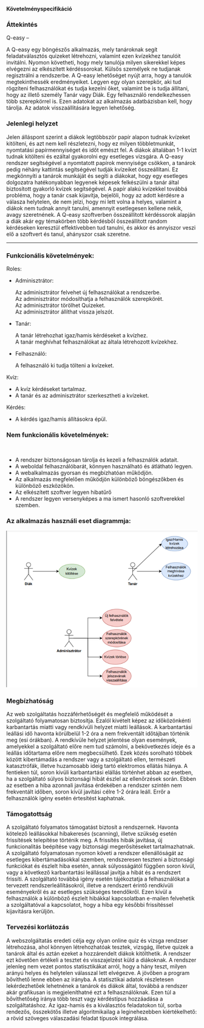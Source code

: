 <b>Követelményspecifikáció</b>
<br />
<h3>Áttekintés</h3>
Q-easy – <p></p>

A Q-easy egy böngészős alkalmazás, mely tanároknak segít feladatválasztós quizeket létrehozni, valamint ezen kvízekhez tanulóit invitálni. Nyomon követheti, hogy mely tanulója milyen sikerekkel képes elvégezni az elkészített kérdéssorokat. 
Külsős személyek ne tudjanak regisztrálni a rendszerbe.
A Q-easy lehetőséget nyújt arra, hogy a tanulók megtekinthessék eredményeiket.
Legyen egy olyan szerepkör, aki tud rögzíteni felhasználókat és tudja kezelni őket, valamint be is tudja állítani, hogy az illető személy Tanár vagy Diák.
Egy felhasználó rendelkezhessen több szerepkörrel is.
Ezen adatokat az alkalmazás adatbázisban kell, hogy tárolja.
Az adatok visszaállítására legyen lehetőség.

<h3>Jelenlegi helyzet</h3>

Jelen álláspont szerint a diákok legtöbbször papír alapon tudnak kvízeket kitölteni,
és azt nem kell részletezni, hogy ez milyen többletmunkát, nyomtatási papírmennyiséget
és időt emészt fel. A diákok általában 1-1 kvízt tudnak kitölteni és ezáltal gyakorolni egy
esetleges vizsgára. A Q-easy rendszer segítségével a nyomtatott papírok mennyisége csökken,
a tanárok pedig néhány kattintás segítségével tudják kvízeiket összeállítani. Ez megkönnyíti a
tanárok munkáját és segíti a diákokat, hogy egy esetleges dolgozatra hatékonyabban legyenek képesek
felkészülni a tanár által biztosított gyakorló kvízek segítségével. A papír alakú kvízekkel
továbbá probléma, hogy a tanár csak kijavítja, bejelöli, hogy az adott kérdésre a válasza helytelen,
de nem jelzi, hogy mi lett volna a helyes, valamint a diákok nem tudnak annyit tanulni, amennyit esetlegesen
kellene nekik, avagy szeretnének. A Q-easy szoftverben összeállított kérdéssorok alapján a diák akár egy témakörben
több kérdésből összeállított random kérdéseken keresztül effektívebben tud tanulni, és akkor és annyiszor veszi
elő a szoftvert és tanul, ahányszor csak szeretne.
<hr />
<h3><b>Funkcionális követelmények:</b></h3>
Roles:<br />

* Adminisztrátor: <p>
Az adminisztrátor felvehet új felhasználókat a rendszerbe. <br />
Az adminisztrátor módosíthatja a felhasználók szerepkörét. <br />
Az adminisztrátor törölhet Quizeket. <br/>
Az adminisztrátor állíthat vissza jelszót.
* Tanár: <p>
A tanár létrehozhat igaz/hamis kérdéseket a kvízhez. <br />
A tanár meghívhat felhasználókat az általa létrehozott kvízekhez.
* Felhasználó: <p>
A felhasználó ki tudja tölteni a kvízeket.

Kvíz: <br />
 * A kvíz kérdéseket tartalmaz. <br />
 * A tanár és az adminisztrátor szerkesztheti a kvízeket. <p>

Kérdés:<br />
 * A kérdés igaz/hamis állításokra épül. <p>


<h3><b>Nem funkcionális követelmények:</b></h3><br />

* A rendszer biztonságosan tárolja és kezeli a felhasználók adatait.
* A weboldal felhasználóbarát, könnyen használható és átlátható legyen.
* A webalkalmazás gyorsan és megbízhatóan működjön.
* Az alkalmazás megfelelően működjön különböző böngészőkben és különböző eszközökön.
* Az elkészített szoftver legyen hibatűrő
* A rendszer legyen versenyképes a ma ismert hasonló szoftverekkel szemben.

<h3><b>Az alkalmazás használi eset diagrammja:</b></h3>

![Használati eset diagramm](./Diagramms/hasznalati_eset_diagramm.png)

<h3>Megbízhatóság</h3>

Az web szolgáltatás hozzáférhetőségét és megfelelő működését a szolgáltató folyamatosan biztosítja. 
Ezalól kivételt képez az időközönkénti karbantartás miatti vagy rendkívüli helyzet miatti leállások. 
A karbantartási leállási idő havonta körülbelül 1-2 óra a nem frekventált időtájban történik meg 
(esi órákban). A rendkívüle helyzet jelentése olyan események, amelyekkel a szolgáltató előre nem tud 
számolni, a bekövetkezés ideje és a leállás időtartama előre nem megbecsülhető. Ezek közés sorolható 
többek között kibertámadás a rendszer vagy a szolgáltató ellen, természeti katasztrófák, illetve 
huzamosabb ideig tartó elektromos ellátás hiánya. A fentieken túl, soron kívüli karbantartási elállás 
történhet abban az esetben, ha a szolgáltató súlyos biztonsági hibát észlel az ellenőrzések során.
Ebben az esetben a hiba azonnali javítása érdekében a rendszer szintén nem frekventált időben, soron kívül 
javítási célre 1-2 órára leáll. Errőr a felhasználók igény esetén értesítést kaphatnak.

<h3>Támogatottság</h3>

A szolgáltató folyamatos támogatást biztosít a rendszernek. Havonta kötelező leállásokkal hibakeresés 
(scanning), illetve szükség esetén frissítések telepítése történik meg. A frissítés hibák javítása, új 
funkcionalitás beépítése vagy biztonsági megerősítéseket tartalmazhatnak. A szolgáltató folyamatosan nyomon 
követi a rendszer ellenállóságát az esetleges kibertámadásokkal szemben, rendszeresen teszteni a biztonsági 
funkciókat és észlelt hiba esetén, annak súlyosságától függően soron kívül, vagy a következő karbantartási 
leállással javítja a hibát és a rendszert frissíti. A szolgáltató továbbá igény esetén tájékoztatja a felhasználókat 
a tervezett rendszerleállításokról, illetve a rendszert érintő rendkívüli eseményekről és az esetleges szükséges 
teendőkről. Ezen kívül a felhasználók a különböző észlelt hibákkal kapcsolatban e-mailen felvehetik a szolgáltatóval 
a kapcsolatot, hogy a hiba egy későbbi frissítéssel kijavításra kerüljön.

<h3>Tervezési korlátozás</h3>

A webszolgáltatás eredeti célja egy olyan online quiz és vizsga rendzser létrehozása, ahol könnyen létrehozhatóak 
tesztek, vizsgág, illetve quizek a tanárok által és aztán ezeket a hozzárendelt diákok kitölthetik. A rendszer ezt 
követően értékeli a tesztet és visszajelzést küld a diákoknak. A rendszer jelenleg nem vezet pontos statisztikákat 
arról, hogy a hány teszt, milyen arányú helyes és helytelen válasszal lett elvégezve. A jövőben a program bővíthető 
lenne ebben az irányba. A statisztikai adatok részletesen lekérdezhetőek lehetnének a tanárok és diákok által, továbbá 
a rendszer akár grafikusan is megjeleníthatné ezt a felhasználóknak. Ezen túl a bővíthetőség iránya több teszt vagy 
kérdéstípus hozzáadása a szolgáltatáshoz. Az igaz-hamis és a kiválasztós feladatokon túl, sorba rendezős, összekötős illetve algoritmikailag a leginehezebben kiértékelhető: a rövid szöveges válaszadási feladat típusok integrálása.